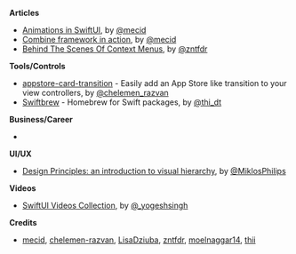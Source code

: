 
**Articles**

* [Animations in SwiftUI](https://mecid.github.io/2019/06/26/animations-in-swiftui/), by [@mecid](https://twitter.com/mecid)
* [Combine framework in action](https://medium.com/snowdog-labs/combine-framework-in-action-fb91fd101602), by [@mecid](https://twitter.com/mecid)
* [Behind The Scenes Of Context Menus](https://www.fivestars.blog/code/uicontextmenuinteraction.html), by [@zntfdr](https://twitter.com/zntfdr)

**Tools/Controls**

* [appstore-card-transition](https://github.com/appssemble/appstore-card-transition) - Easily add an App Store like transition to your view controllers, by [@chelemen_razvan](https://twitter.com/chelemen_razvan)
* [Swiftbrew](https://github.com/swiftbrew/Swiftbrew) - Homebrew for Swift packages, by [@thi_dt](https://twitter.com/thi_dt)

**Business/Career**

* 

**UI/UX**

* [Design Principles: an introduction to visual hierarchy](https://uxdesign.cc/design-principles-an-introduction-to-visual-hierarchy-902d58e1c7b3), by [@MiklosPhilips](https://twitter.com/MiklosPhilips)

**Videos**

* [SwiftUI Videos Collection](https://github.com/ygit/swiftui), by [@_yogeshsingh](https://twitter.com/_yogeshsingh)

**Credits**

* [mecid](https://github.com/mecid), [chelemen-razvan](https://github.com/chelemen-razvan), [LisaDziuba](https://github.com/lisadziuba), [zntfdr](https://github.com/zntfdr), [moelnaggar14](https://github.com/MoElnaggar14), [thii](https://github.com/thii)
